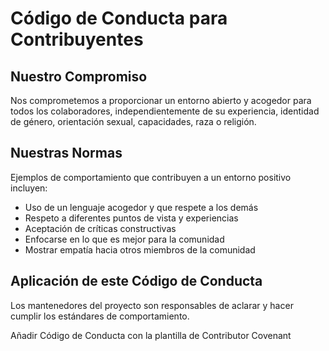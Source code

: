 # Código de Conducta para Contribuyentes

## Nuestro Compromiso

Nos comprometemos a proporcionar un entorno abierto y acogedor para todos los colaboradores, independientemente de su experiencia, identidad de género, orientación sexual, capacidades, raza o religión.

## Nuestras Normas

Ejemplos de comportamiento que contribuyen a un entorno positivo incluyen:

- Uso de un lenguaje acogedor y que respete a los demás
- Respeto a diferentes puntos de vista y experiencias
- Aceptación de críticas constructivas
- Enfocarse en lo que es mejor para la comunidad
- Mostrar empatía hacia otros miembros de la comunidad

## Aplicación de este Código de Conducta

Los mantenedores del proyecto son responsables de aclarar y hacer cumplir los estándares de comportamiento.

Añadir Código de Conducta con la plantilla de Contributor Covenant
